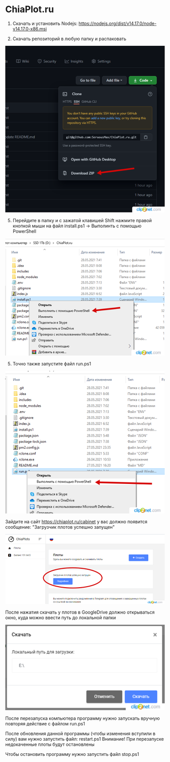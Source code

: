# ChiaPlot.ru

1. Скачать и установить Nodejs: https://nodejs.org/dist/v14.17.0/node-v14.17.0-x86.msi

3. Скачать репозиторий в любую папку и распаковать

![GitHub Logo](/images/repo.png)

5. Перейдите в папку и с зажатой клавишей Shift нажмите правой кнопкой мыши на файл install.ps1 -> Выполинть с помощью PowerShell

![GitHub Logo](/images/powershell.png)

5. Точно также запустите файл run.ps1

![GitHub Logo](/images/powershell1.png)

Зайдите на сайт https://chiaplot.ru/cabinet у вас должно появится сообщение: "Загрузчик плотов успешно запущен"

![GitHub Logo](/images/done.png)

После нажатия скачать у плотов в GoogleDrive должно открываться окно, куда можно ввести путь до локальной папки

![GitHub Logo](/images/patch.png)

После перезапуска компьютера программу нужно запускать вручную повторяя действие с файлом run.ps1

После обновления данной программы (чтобы изменения вступили в силу) вам нужно запустить файл: restart.ps1
Внимание! При перезапуске недокаченные плоты будут остановлены

Чтобы остановить программу нужно запустить файл stop.ps1
